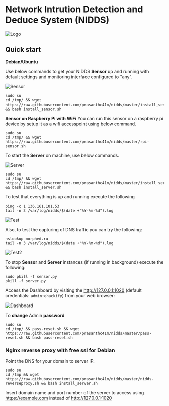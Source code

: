 
# Network Intrution Detection and Deduce System (NIDDS)

![Logo](https://raw.githubusercontent.com/prasanthc41m/nidds/master/images/logo.gif)

## Quick start

**Debian/Ubuntu**

Use below commands to get your NIDDS **Sensor** up and running with default settings and monitoring interface configured to "any".

![Sensor](https://raw.githubusercontent.com/prasanthc41m/nidds/master/images/Sensor.png)
```
sudo su
cd /tmp/ && wget https://raw.githubusercontent.com/prasanthc41m/nidds/master/install_sensor.sh && bash install_sensor.sh
```
**Sensor on Raspberry Pi with WiFi**
You can run this sensor on a raspberry pi device by setup it as a wifi accesspoint using below command.

```
sudo su
cd /tmp/ && wget https://raw.githubusercontent.com/prasanthc41m/nidds/master/rpi-sensor.sh

```
To start the **Server** on machine, use below commands.

![Server]( https://raw.githubusercontent.com/prasanthc41m/nidds/master/images/Server.png )
```
sudo su
cd /tmp/ && wget https://raw.githubusercontent.com/prasanthc41m/nidds/master/install_server.sh && bash install_server.sh
```



To test that everything is up and running execute the following

```
ping -c 1 136.161.101.53
tail -n 3 /var/log/nidds/$(date +"%Y-%m-%d").log
```

![Test](https://raw.githubusercontent.com/prasanthc41m/nidds/master/images/Test1.png)

Also, to test the capturing of DNS traffic you can try the following:

```
nslookup morphed.ru
tail -n 3 /var/log/nidds/$(date +"%Y-%m-%d").log
```

![Test2](https://raw.githubusercontent.com/prasanthc41m/nidds/master/images/Test2.png)

To stop **Sensor** and **Server** instances (if running in background) execute the following:

```
sudo pkill -f sensor.py
pkill -f server.py
```
Access the Dashboard by visiting the http://127.0.0.1:1020 (default credentials: `admin:ehackify`) from your web browser:

![Dashboard]()

To **change** Admin **password**

```
sudo su
cd /tmp/ && pass-reset.sh && wget https://raw.githubusercontent.com/prasanthc41m/nidds/master/pass-reset.sh && bash pass-reset.sh
```

### Nginx reverse proxy with free ssl for Debian

Point the DNS for your domain to server IP.

```
sudo su
cd /tmp && wget https://raw.githubusercontent.com/prasanthc41m/nidds/master/nidds-reverseproxy.sh && bash install_server.sh
```
Insert domain name and port number of the server to access using https://example.com instead of http://127.0.0.1:1020

